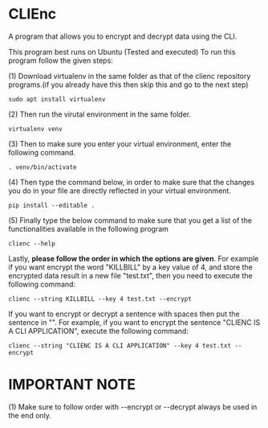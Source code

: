 # CLIEnc

A  program that allows you to encrypt and decrypt data using the CLI.

This program best runs on Ubuntu (Tested and executed)
To run this program follow the given steps:

(1) Download virtualenv in the same folder as that of the clienc repository programs.(if you already have this then skip this and go to the next step)

    sudo apt install virtualenv
    
    
(2) Then run the virutal environment in the same folder.

    virtualenv venv
    
(3) Then to make sure you enter your virtual environment, enter the following command.

    . venv/bin/activate
    
(4) Then type the command below, in order to make sure that the changes you do in your file are directly reflected in your virtual environment.

    pip install --editable .
    
    
(5) Finally type the below command to make sure that you get a list of the functionalities available in the following program

    clienc --help
    

Lastly, <b>please follow the order in which the options are given</b>.
For example if you want encrypt the word "KILLBILL" by a key value of 4, and store the encrypted data result in a new file "test.txt", then you need to execute the following command:

    clienc --string KILLBILL --key 4 test.txt --encrypt
    
If you want to encrypt or decrypt a sentence with spaces then put the sentence in "". For example, if you want to encrypt the sentence "CLIENC IS A CLI APPLICATION", execute the following command:

    clienc --string "CLIENC IS A CLI APPLICATION" --key 4 test.txt --encrypt
    

    
# IMPORTANT NOTE
(1) Make sure to follow order with --encrypt or --decrypt always be used in the end only.
